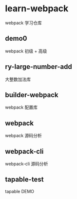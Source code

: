 # learn-webpack
webpack 学习仓库

## demo0
webpack 初级 + 高级

## ry-large-number-add
大整数加法库

## builder-webpack
webpack 配置库

## webpack
webpack 源码分析

## webpack-cli
webpack-cli 源码分析

## tapable-test
tapable DEMO